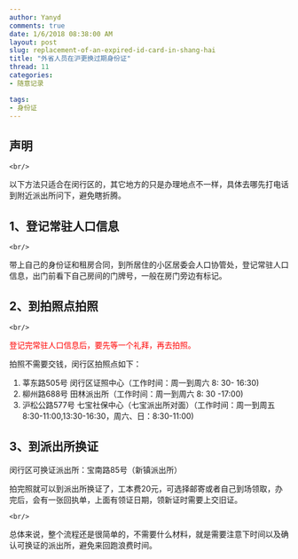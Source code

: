 ```yaml
---
author: Yanyd
comments: true
date: 1/6/2018 08:38:00 AM 
layout: post
slug: replacement-of-an-expired-id-card-in-shang-hai
title: "外省人员在沪更换过期身份证"
thread: 11
categories: 
- 随意记录

tags:
- 身份证
---
```


## 声明

	<br/>
以下方法只适合在闵行区的，其它地方的只是办理地点不一样，具体去哪先打电话到附近派出所问下，避免瞎折腾。
	<br/>
	
## 1、登记常驻人口信息

	<br/>
带上自己的身份证和租房合同，到所居住的小区居委会人口协管处，登记常驻人口信息，出门前看下自己房间的门牌号，一般在房门旁边有标记。 
	<br/>
	
## 2、到拍照点拍照

	<br/>
<font color="red">登记完常驻人口信息后，要先等一个礼拜，再去拍照。</font>

拍照不需要交钱，闵行区拍照点如下：

1. 莘东路505号 闵行区证照中心（工作时间：周一到周六 8: 30- 16:30)
2. 柳州路688号 田林派出所（工作时间：周一到周六 8: 30 -17:00)
3. 沪松公路577号 七宝社保中心（七宝派出所对面）（工作时间：周一到周五 8:30-11:00,13:30-16:30，周六、日：8:30-11:00)
	<br/>
	
## 3、到派出所换证

闵行区可换证派出所：宝南路85号（新镇派出所）

拍完照就可以到派出所换证了，工本费20元，可选择邮寄或者自己到场领取，办完后，会有一张回执单，上面有领证日期，领新证时需要上交旧证。


	<br/>
总体来说，整个流程还是很简单的，不需要什么材料，就是需要注意下时间以及确认可换证的派出所，避免来回跑浪费时间。
